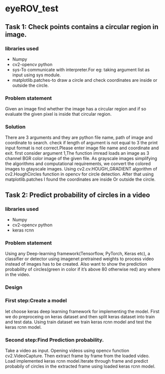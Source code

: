 # eyeROV_test
## Task 1: Check points contains a circular region in image.
### libraries used

 * Numpy
 * cv2-opencv python
 * sys-To communicate with interpreter.For eg: taking argument list as input using sys module.
 * matplotlib.patches-to draw a circle and check coordinates are inside or outside the circle.

### Problem statement

Given an image find whether the image has a circular region and if so evaluate the given
pixel is inside that circular region.

### Solution
There are 3 arguments and they are python file name, path of image and coordinate to search.
check if length of argument is not equal to 3 the print input format is not correct.Please enter image file name and coordinate and exit.
first consider argument 1,The function imread loads an image as 3 channel BGR color image of the given file.
As grayscale images simplifying the algorithms and computational requirements, we convert the colored images to gtayscale images.
Using cv2.cv.HOUGH_GRADIENT algorithm of cv2.HoughCircles function in opencv for circle detection.
After that using matplotlib.patches I found the coordinates are inside Or outside the circle.



## Task 2: Predict probability of circles in a video 
### libraries used
 * Numpy
 * cv2-opencv python
 * keras rcnn
 
### Problem statement
Using any Deep-learning framework(Tensorflow, PyTorch, Keras etc), a classifier
or detector using imagenet pretrained weights to process video instead of images has to be created. Also
want to show the prediction probability of circles(green in color if it’s above 80 otherwise red) any where in the video.


### Design

### First step:Create a model

let choose keras deep learning framework for implementing the model. First we do preproceing on keras dataset and then split keras dataset into train and test data.
Using train dataset we train keras rcnn model and test the keras rcnn model. 
### Second step:Find Prediction probability.

Take a video as input.
Opening videos using opencv function cv2.VideoCapture. Then extract frame by frame from the loaded video.
Load implemented keras rcnn model.Iterate through frame and predict probabily of circles in the extracted frame using loaded keras rcnn model.




